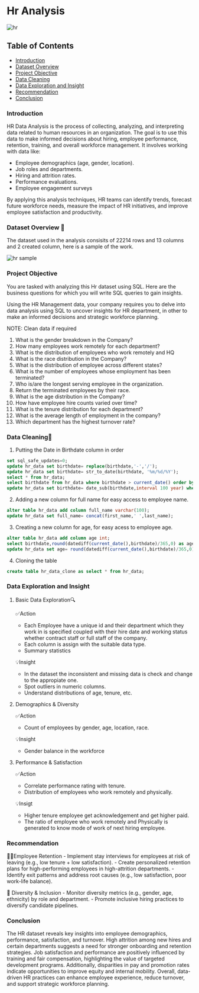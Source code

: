 # Hr Analysis

![hr](https://github.com/user-attachments/assets/5b7f30e3-9fae-4b8f-bbd7-c7b11ef2f12e)

## Table of Contents
- [Introduction](#Introduction)
- [Dataset Overview](#Dataset-Overview)
- [Project Objective](#Project-Objective)
- [Data Cleaning](#Data-Cleaning)
- [Data Exploration and Insight](#Data-Exploration-and-Insight)
- [Recommendation](#Recommendation)
- [Conclusion](#Conclusion)

### Introduction
HR Data Analysis is the process of collecting, analyzing, and interpreting data related to human resources in an organization. The goal is to use this data to make informed decisions about hiring, employee performance, retention, training, and overall workforce management.
It involves working with data like:
- Employee demographics (age, gender, location).
- Job roles and departments.
- Hiring and attrition rates.
- Performance evaluations.
- Employee engagement surveys
  
By applying this analysis techniques, HR teams can identify trends, forecast future workforce needs, measure the impact of HR initiatives, and improve employee satisfaction and productivity.

### Dataset Overview 🧮
The dataset used in the analysis consisits of 22214 rows and 13 columns and 2 created column, here is a sample of the work.

![hr sample](https://github.com/user-attachments/assets/7459e341-76e1-40f9-88ee-f15cb56a65a5)

### Project Objective
You are tasked with analyzing this Hr dataset using SQL. Here are the business questions for which you will write SQL queries to gain insights.

Using the HR Management data, your company requires you to delve into data analysis using SQL to 
uncover insights for HR department, in other to make an 
informed decisions and strategic workforce planning. 

NOTE: Clean data if required 
1. What is the gender breakdown in the Company? 
2. How many employees work remotely for each department? 
3. What is the distribution of employees who work remotely and HQ 
4. What is the race distribution in the Company? 
5. What is the distribution of employee across different states? 
6. What is the number of employees whose employment has been terminated?
7. Who is/are the longest serving employee in the organization. 
8. Return the terminated employees by their race.
9. What is the age distribution in the Company? 
10. How have employee hire counts varied over time? 
11. What is the tenure distribution for each department? 
12. What is the average length of employment in the company? 
13. Which department has the highest turnover rate? 

### Data Cleaning🧹
1. Putting the Date in Birthdate column in order
```sql
set sql_safe_updates=0;
update hr_data set birthdate= replace(birthdate,'-','/');
update hr_data set birthdate= str_to_date(birthdate, '%m/%d/%Y');
select * from hr_data;
select birthdate from hr_data where birthdate > current_date() order by birthdate desc;
update hr_data set birthdate= date_sub(birthdate,interval 100 year) where birthdate between '2065-11-01' and '2069-12-12';
```

2. Adding a new column for full name for easy access to employee name.
```sql
alter table hr_data add column full_name varchar(100);
update hr_data set full_name= concat(first_name,' ',last_name);
```

3. Creating a new column for age, for easy acess to employee age.
```sql
alter table hr_data add column age int;
select birthdate,round(datediff(current_date(),birthdate)/365,0) as age from hr_data;
update hr_data set age= round(datediff(current_date(),birthdate)/365,0);
```

4. Cloning the table
```sql
create table hr_data_clone as select * from hr_data;
```

### Data Exploration and Insight
1. Basic Data Exploration🔍

   ✅Action
   - Each Employee have a unique id and their department which they work in is specified coupled with their hire date and working status whether contract staff or full staff of the company.
   - Each column is assign with the suitable data type.
   - Summary statistics

   💡Insight
   - In the dataset the inconsistent and missing data is check and change to the appropiate one.
   - Spot outliers in numeric columns.
   - Understand distributions of age, tenure, etc.

3. Demographics & Diversity

   ✅Action
   - Count of employees by gender, age, location, race.

   💡Insight
   - Gender balance in the workforce

4. Performance & Satisfaction

   ✅Action
   - Correlate performance rating with tenure.
   - Distribution of employees who work remotely and physically.

   💡Insigt
   - Higher tenure employee get acknowledgement and get higher paid.
   - The ratio of employee who work remotely and Physically is generated to know mode of work of next hiring employee.

### Recommendation
🧍‍♀Employee Retention
    - Implement stay interviews for employees at risk of leaving (e.g., low tenure + low satisfaction).
    - Create personalized retention plans for high-performing employees in high-attrition departments.
    - Identify exit patterns and address root causes (e.g., low satisfaction, poor work-life balance).

  🏢 Diversity & Inclusion
    - Monitor diversity metrics (e.g., gender, age, ethnicity) by role and department.
    - Promote inclusive hiring practices to diversify candidate pipelines.
   
### Conclusion
The HR dataset reveals key insights into employee demographics, performance, satisfaction, and turnover. High attrition among new hires and certain departments suggests a need for stronger onboarding and retention strategies. Job satisfaction and performance are positively influenced by training and fair compensation, highlighting the value of targeted development programs. Additionally, disparities in pay and promotion rates indicate opportunities to improve equity and internal mobility. Overall, data-driven HR practices can enhance employee experience, reduce turnover, and support strategic workforce planning.
